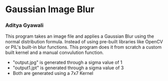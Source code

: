 # **Gaussian Image Blur**
### Aditya Gyawali

This program takes an image file and applies a Gaussian Blur using the normal distribution formula. 
Instead of  using pre-built libraries like OpenCV or PIL's built-in blur functions. This program does it from scratch a custom built kernel and a manual convulution function.

* "output.jpg" is generated through a sigma value of 1
* "output1.jpt" is generated through a sigma value of 3
* Both are generated using a 7x7 Kernel

